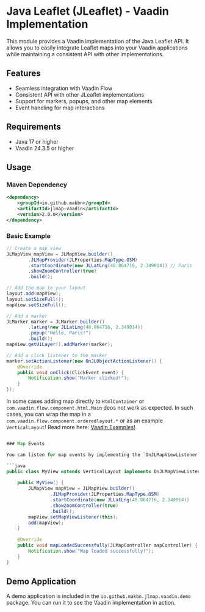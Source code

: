# Java Leaflet (JLeaflet) - Vaadin Implementation

This module provides a Vaadin implementation of the Java Leaflet API. It allows you to easily integrate Leaflet maps into your Vaadin applications while maintaining a consistent API with other implementations.

## Features

- Seamless integration with Vaadin Flow
- Consistent API with other JLeaflet implementations
- Support for markers, popups, and other map elements
- Event handling for map interactions

## Requirements

- Java 17 or higher
- Vaadin 24.3.5 or higher

## Usage

### Maven Dependency

```xml
<dependency>
    <groupId>io.github.makbn</groupId>
    <artifactId>jlmap-vaadin</artifactId>
    <version>2.0.0</version>
</dependency>
```

### Basic Example

```java
// Create a map view
JLMapView mapView = JLMapView.builder()
        .JLMapProvider(JLProperties.MapType.OSM)
        .startCoordinate(new JLLatLng(48.864716, 2.349014)) // Paris
        .showZoomController(true)
        .build();

// Add the map to your layout
layout.add(mapView);
layout.setSizeFull();
mapView.setSizeFull();

// Add a marker
JLMarker marker = JLMarker.builder()
        .latLng(new JLLatLng(48.864716, 2.349014))
        .popup("Hello, Paris!")
        .build();
mapView.getUiLayer().addMarker(marker);

// Add a click listener to the marker
marker.setActionListener(new OnJLObjectActionListener() {
    @Override
    public void onClick(ClickEvent event) {
        Notification.show("Marker clicked!");
    }
});
```

In some cases adding map directly to `HtmlContainer` or `com.vaadin.flow.component.html.Main` deos not work as expected.
In such cases, you can wrap the map in a `com.vaadin.flow.component.orderedlayout.*` or as an example `VerticalLayout`!
Read more
here: [Vaadin Examples!](https://github.com/makbn/java_leaflet/wiki/Examples-and-Tutorials#vaadin-implementation).

```java

### Map Events

You can listen for map events by implementing the `OnJLMapViewListener` interface:

```java
public class MyView extends VerticalLayout implements OnJLMapViewListener {
    
    public MyView() {
        JLMapView mapView = JLMapView.builder()
                .JLMapProvider(JLProperties.MapType.OSM)
                .startCoordinate(new JLLatLng(48.864716, 2.349014))
                .showZoomController(true)
                .build();
        mapView.setMapViewListener(this);
        add(mapView);
    }
    
    @Override
    public void mapLoadedSuccessfully(JLMapController mapController) {
        Notification.show("Map loaded successfully!");
    }
}
```

## Demo Application

A demo application is included in the `io.github.makbn.jlmap.vaadin.demo` package. You can run it to see the Vaadin implementation in action.